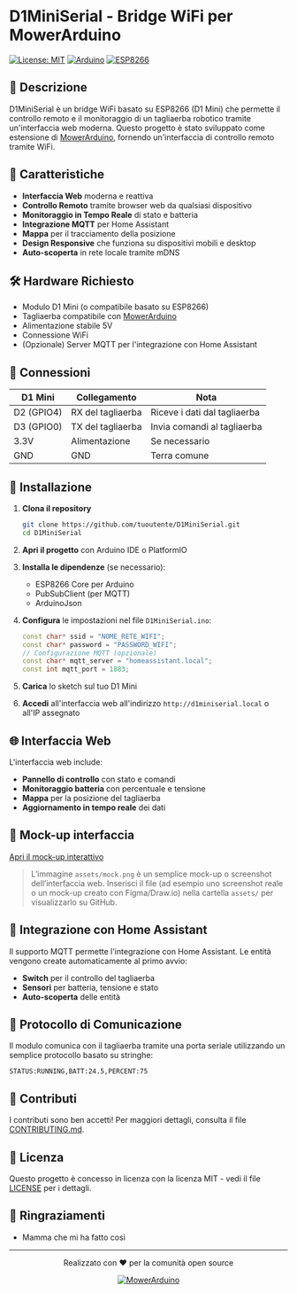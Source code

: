 # D1MiniSerial - Bridge WiFi per MowerArduino

[![License: MIT](https://img.shields.io/badge/License-MIT-yellow.svg)](https://opensource.org/licenses/MIT)
[![Arduino](https://img.shields.io/badge/Arduino-Compatible-00979D.svg?logo=arduino&logoColor=white)](https://www.arduino.cc/)
[![ESP8266](https://img.shields.io/badge/ESP8266-Compatible-E7352C.svg?logo=esphome&logoColor=white)](https://www.espressif.com/)

## 🚜 Descrizione

D1MiniSerial è un bridge WiFi basato su ESP8266 (D1 Mini) che permette il controllo remoto e il monitoraggio di un tagliaerba robotico tramite un'interfaccia web moderna. Questo progetto è stato sviluppato come estensione di [MowerArduino](https://github.com/evlas/MowerArduino), fornendo un'interfaccia di controllo remoto tramite WiFi.

## 🌟 Caratteristiche

- **Interfaccia Web** moderna e reattiva
- **Controllo Remoto** tramite browser web da qualsiasi dispositivo
- **Monitoraggio in Tempo Reale** di stato e batteria
- **Integrazione MQTT** per Home Assistant
- **Mappa** per il tracciamento della posizione
- **Design Responsive** che funziona su dispositivi mobili e desktop
- **Auto-scoperta** in rete locale tramite mDNS

## 🛠 Hardware Richiesto

- Modulo D1 Mini (o compatibile basato su ESP8266)
- Tagliaerba compatibile con [MowerArduino](https://github.com/evlas/MowerArduino)
- Alimentazione stabile 5V
- Connessione WiFi
- (Opzionale) Server MQTT per l'integrazione con Home Assistant

## 📡 Connessioni

| D1 Mini | Collegamento          | Nota                          |
|---------|-----------------------|-------------------------------|
| D2 (GPIO4) | RX del tagliaerba    | Riceve i dati dal tagliaerba  |
| D3 (GPIO0) | TX del tagliaerba    | Invia comandi al tagliaerba   |
| 3.3V   | Alimentazione         | Se necessario                 |
| GND    | GND                   | Terra comune                 |

## 🚀 Installazione

1. **Clona il repository**
   ```bash
   git clone https://github.com/tuoutente/D1MiniSerial.git
   cd D1MiniSerial
   ```

2. **Apri il progetto** con Arduino IDE o PlatformIO

3. **Installa le dipendenze** (se necessario):
   - ESP8266 Core per Arduino
   - PubSubClient (per MQTT)
   - ArduinoJson

4. **Configura** le impostazioni nel file `D1MiniSerial.ino`:
   ```cpp
   const char* ssid = "NOME_RETE_WIFI";
   const char* password = "PASSWORD_WIFI";
   // Configurazione MQTT (opzionale)
   const char* mqtt_server = "homeassistant.local";
   const int mqtt_port = 1883;
   ```

5. **Carica** lo sketch sul tuo D1 Mini

6. **Accedi** all'interfaccia web all'indirizzo `http://d1miniserial.local` o all'IP assegnato

## 🌐 Interfaccia Web

L'interfaccia web include:

- **Pannello di controllo** con stato e comandi
- **Monitoraggio batteria** con percentuale e tensione
- **Mappa** per la posizione del tagliaerba
- **Aggiornamento in tempo reale** dei dati

## 📸 Mock-up interfaccia

[Apri il mock-up interattivo](assets/mock.html)
> L’immagine `assets/mock.png` è un semplice mock-up o screenshot dell’interfaccia web. Inserisci il file (ad esempio uno screenshot reale o un mock-up creato con Figma/Draw.io) nella cartella `assets/` per visualizzarlo su GitHub.

## 🔌 Integrazione con Home Assistant

Il supporto MQTT permette l'integrazione con Home Assistant. Le entità vengono create automaticamente al primo avvio:

- **Switch** per il controllo del tagliaerba
- **Sensori** per batteria, tensione e stato
- **Auto-scoperta** delle entità

## 📡 Protocollo di Comunicazione

Il modulo comunica con il tagliaerba tramite una porta seriale utilizzando un semplice protocollo basato su stringhe:

```
STATUS:RUNNING,BATT:24.5,PERCENT:75
```

## 🤝 Contributi

I contributi sono ben accetti! Per maggiori dettagli, consulta il file [CONTRIBUTING.md](CONTRIBUTING.md).

## 📄 Licenza

Questo progetto è concesso in licenza con la licenza MIT - vedi il file [LICENSE](LICENSE) per i dettagli.

## 🙏 Ringraziamenti

- Mamma che mi ha fatto così

---

<div align="center">
  <p>Realizzato con ❤️ per la comunità open source</p>
  <a href="https://github.com/evlas/MowerArduino">
    <img src="https://img.shields.io/badge/Progetto%20Correlato-MowerArduino-blue" alt="MowerArduino">
  </a>
</div>
